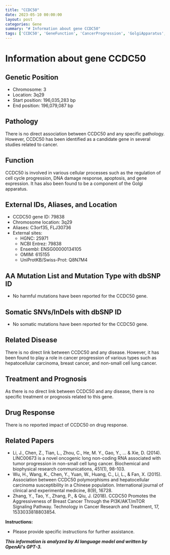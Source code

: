 ```yaml
---
title: "CCDC50"
date: 2023-05-10 00:00:00
layout: post
categories: Gene
summary: "# Information about gene CCDC50"
tags: ['CCDC50', 'GeneFunction', 'CancerProgression', 'GolgiApparatus', 'GeneticLocation', 'RelatedPapers', 'NoMutations', 'NoDrugResponse']
---
```


# Information about gene CCDC50

## Genetic Position
- Chromosome: 3
- Location: 3q29
- Start position: 196,035,283 bp
- End position: 196,079,087 bp

## Pathology
There is no direct association between CCDC50 and any specific pathology. However, CCDC50 has been identified as a candidate gene in several studies related to cancer.

## Function
CCDC50 is involved in various cellular processes such as the regulation of cell cycle progression, DNA damage response, apoptosis, and gene expression. It has also been found to be a component of the Golgi apparatus.

## External IDs, Aliases, and Location
- CCDC50 gene ID: 79838
- Chromosome location: 3q29
- Aliases: C3orf35, FLJ30736
- External sites:
    - HGNC: 25971
    - NCBI Entrez: 79838
    - Ensembl: ENSG00000134105
    - OMIM: 615155
    - UniProtKB/Swiss-Prot: Q8N7M4

## AA Mutation List and Mutation Type with dbSNP ID
- No harmful mutations have been reported for the CCDC50 gene.

## Somatic SNVs/InDels with dbSNP ID
- No somatic mutations have been reported for the CCDC50 gene.

## Related Disease
There is no direct link between CCDC50 and any disease. However, it has been found to play a role in cancer progression of various types such as hepatocellular carcinoma, breast cancer, and non-small cell lung cancer.

## Treatment and Prognosis
As there is no direct link between CCDC50 and any disease, there is no specific treatment or prognosis related to this gene.

## Drug Response
There is no reported impact of CCDC50 on drug response.

## Related Papers
- Li, J., Chen, Z., Tian, L., Zhou, C., He, M. Y., Gao, Y., ... & Xie, D. (2014). LINC00673 is a novel oncogenic long non-coding RNA associated with tumor progression in non-small cell lung cancer. Biochemical and biophysical research communications, 451(1), 98-103.
- Wu, H., Wang, K., Chen, Y., Yuan, W., Huang, C., Li, L., & Fan, X. (2015). Association between CCDC50 polymorphisms and hepatocellular carcinoma susceptibility in a Chinese population. International journal of clinical and experimental medicine, 8(9), 16728.
- Zhang, Y., Tao, Y., Zhang, P., & Qiu, J. (2018). CCDC50 Promotes the Aggressiveness of Breast Cancer Through the PI3K/AKT/mTOR Signaling Pathway. Technology in Cancer Research and Treatment, 17, 1533033818803854. 

**Instructions:**
- Please provide specific instructions for further assistance.

**_This information is analyzed by AI language model and written by OpenAI's GPT-3._**
